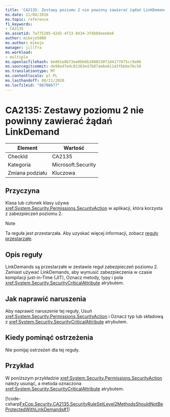 ```yaml
---
title: 'CA2135: Zestawy poziomu 2 nie powinny zawierać żądań LinkDemand'
ms.date: 11/04/2016
ms.topic: reference
f1_keywords:
- CA2135
ms.assetid: 7a775285-42d2-4f13-8434-3fdb0deeebe6
author: mikejo5000
ms.author: mikejo
manager: jillfra
ms.workload:
- multiple
ms.openlocfilehash: be861e0b73ee0bb6b2888530f1d4177875cc9a06
ms.sourcegitcommit: de98ed7edc81383e47b87ae6e61143fbbbe7bc56
ms.translationtype: MT
ms.contentlocale: pl-PL
ms.lasthandoff: 08/21/2020
ms.locfileid: "88708677"
---
```

# <a name="ca2135-level-2-assemblies-should-not-contain-linkdemands"></a>CA2135: Zestawy poziomu 2 nie powinny zawierać żądań LinkDemand

|Element|Wartość|
|-|-|
|CheckId|CA2135|
|Kategoria|Microsoft.Security|
|Zmiana podziału|Kluczowa|

## <a name="cause"></a>Przyczyna
Klasa lub członek klasy używa <xref:System.Security.Permissions.SecurityAction> w aplikacji, która korzysta z zabezpieczeń poziomu 2.

> [!NOTE]
> Ta reguła jest przestarzała. Aby uzyskać więcej informacji, zobacz [reguły przestarzałe](fxcop-rule-port-status.md#deprecated-rules).

## <a name="rule-description"></a>Opis reguły
LinkDemands są przestarzałe w zestawie reguł zabezpieczeń poziomu 2. Zamiast używać LinkDemands, aby wymusić zabezpieczenia w czasie kompilacji just-in-Time (JIT), Oznacz metody, typy i pola <xref:System.Security.SecurityCriticalAttribute> atrybutem.

## <a name="how-to-fix-violations"></a>Jak naprawić naruszenia
Aby naprawić naruszenie tej reguły, Usuń <xref:System.Security.Permissions.SecurityAction> i Oznacz typ lub składową z <xref:System.Security.SecurityCriticalAttribute> atrybutem.

## <a name="when-to-suppress-warnings"></a>Kiedy pominąć ostrzeżenia
Nie pomijaj ostrzeżeń dla tej reguły.

## <a name="example"></a>Przykład
W poniższym przykładzie <xref:System.Security.Permissions.SecurityAction> należy usunąć, a metoda oznaczona <xref:System.Security.SecurityCriticalAttribute> atrybutem.

[!code-csharp[FxCop.Security.CA2135.SecurityRuleSetLevel2MethodsShouldNotBeProtectedWithLinkDemands#1](../code-quality/codesnippet/CSharp/ca2135-level-2-assemblies-should-not-contain-linkdemands_1.cs)]
